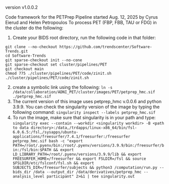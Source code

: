 version v1.0.0.2

Code framework for the PETPrep Pipeline started Aug. 12, 2025 by Cyrus Eierud and Helen Petropoulos
To process PET (FBP, FBB, TAU or FDG) in the cluster do the following:

1) Create your BIDS root directory, run the following code in that folder:
```
git clone --no-checkout https://github.com/trendscenter/Software-Trends.git
cd Software-Trends
git sparse-checkout init --no-cone
git sparse-checkout set cluster/pipelines/PET
git checkout main
chmod 775 ./cluster/pipelines/PET/code/zinit.sh
./cluster/pipelines/PET/code/zinit.sh
```
2) create a symbolic link using the following:
  `ln -s /data/collaboration/ADNI_PET/cluster/images/PET/petprep_hmc.sif ./petprep_hmc.sif`
4) The current version of this image uses petprep_hmc v.0.0.6 and python 3.9.9. You can check the singularity version of the image by typing the following command:
   `singularity inspect --labels petprep_hmc.sif`
5) To run the image, make sure that singularity is in your path and type:
   `singularity exec --contain --workdir <singularity workdir>
   -B <path to data directory>:/data,/trdapps/linux-x86_64/bin/fsl-6.0.6.5:/fsl,/sysapps/ubuntu-applications/freesurfer/7.4.1/freesurfer:/freesurfer petprep_hmc.sif bash -c "export PATH=/root/.pyenv/bin:/root/.pyenv/versions/3.9.9/bin:/freesurfer/bin:/fsl/bin:$PATH && export LD_LIBRARY_PATH=/root/.pyenv/versions/3.9.9/lib && export FREESURFER_HOME=/freesurfer && export FSLDIR=/fsl && source $FSLDIR/etc/fslconf/fsl.sh && export SUBJECTS_DIR=/freesurfer/subjects && python3 /computation/run.py --bids_dir /data --output_dir /data/derivatives/petprep_hmc --analysis_level participant" 2>&1 | tee singularity.out`
